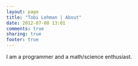 ```yaml
---
layout: page
title: "Tobi Lehman | About"
date: 2012-07-08 13:01
comments: true
sharing: true
footer: true
---
```

I am a programmer and a math/science enthusiast.